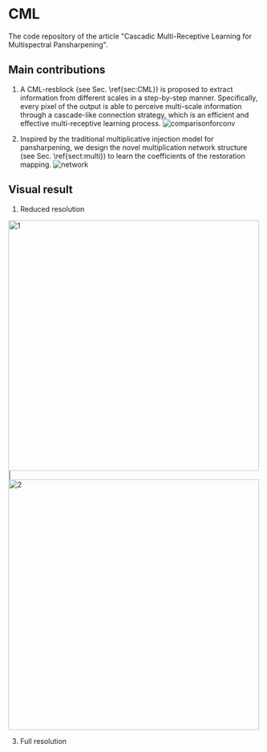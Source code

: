 # CML
The code repository of the article "Cascadic Multi-Receptive Learning for Multispectral Pansharpening".

## Main contributions

1. A CML-resblock (see Sec. \ref{sec:CML}) is proposed to extract information from different scales in a step-by-step manner. Specifically, every pixel of the output is able to perceive multi-scale information through a cascade-like connection strategy, which is an efficient and effective multi-receptive learning process.
![comparisonforconv](https://github.com/wajuda/CML/assets/112617153/84d37822-6355-4978-91fb-3557dd2a4e4d)

2. Inspired by the traditional multiplicative injection model for pansharpening, we design the novel multiplication network structure (see Sec. \ref{sect:multi}) to learn the coefficients of the restoration mapping.
![network](https://github.com/wajuda/CML/assets/112617153/96c5066d-fd8a-474d-917d-0789e6ede797)

## Visual result

1. Reduced resolution

<img width="500" alt="1" src="https://github.com/wajuda/CML/assets/112617153/f80aae2f-7c82-42b6-a6fb-a2b01574f917" title="PAN"> | <img width="500" alt="2" src="https://github.com/wajuda/CML/assets/112617153/f719ac9b-de24-4f9f-9070-a80f0fbf5bde">

3. Full resolution
